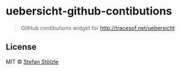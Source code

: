 # uebersicht-github-contibutions

> GitHub contibutions widget for http://tracesof.net/uebersicht

## License

MIT © [Stefan Stölzle](https://github.com/stoe)
